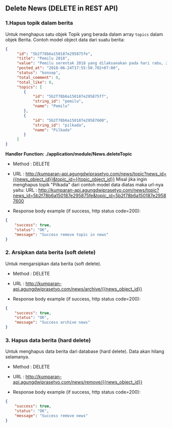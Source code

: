 ## Delete News (DELETE in REST API)

### 1.Hapus topik dalam berita
Untuk menghapus satu objek Topik yang berada dalam array ```topics``` dalam objek Berita.
Contoh model object data dari suatu berita:
```json
{
	 "id": "5b2f78b6a150187e295875fe",
	 "title": "Pemilu 2018",
	 "value": "Pemilu serentak 2018 yang dilaksanakan pada hari rabu, 27 Juni 2018 mendatang dikabarkan aman....",
	 "posted_at": "2018-06-24T17:55:50.702+07:00",
	 "status": "konsep",
	 "total_comment": 0,
	 "total_like": 0,
	 "topics": [
	 	{
	 		"id": "5b2f78b6a150187e295875ff",
	 		"string_id": "pemilu",
	 		"name": "Pemilu"
	 	},
	 	{
	 		"id": "5b2f78b6a150187e29587600",
	 		"string_id": "pilkada",
	 		"name": "Pilkada"
	 	}
	 ]
}
```
**Handler Function: ./application/module/News.deleteTopic** 

* Method : DELETE
* URL : http://kumparan-api.agungdwiprasetyo.com/news/topic?news_id={{news_object_id}}&topic_id={{topic_object_id}}
Misal jika ingin menghapus topik "Pilkada" dari contoh model data diatas maka url-nya yaitu: URL : http://kumparan-api.agungdwiprasetyo.com/news/topic?news_id=5b2f78b6a150187e295875fe&topic_id=5b2f78b6a150187e29587600

* Response body example (if success, http status code=200):
```json
{
    "success": true,
    "status": "OK",
    "message": "Success remove topic in news"
}
```

### 2. Arsipkan data berita (soft delete)
Untuk mengarsipkan data berita (soft delete).

* Method : DELETE
* URL : http://kumparan-api.agungdwiprasetyo.com/news/archive/{{news_object_id}}

* Response body example (if success, http status code=200):
```json
{
    "success": true,
    "status": "OK",
    "message": "Success archive news"
}
```

### 3. Hapus data berita (hard delete)
Untuk menghapus data berita dari database (hard delete). Data akan hilang selamanya.

* Method : DELETE
* URL : http://kumparan-api.agungdwiprasetyo.com/news/remove/{{news_object_id}}

* Response body example (if success, http status code=200):
```json
{
    "success": true,
    "status": "OK",
    "message": "Success remove news"
}
```
